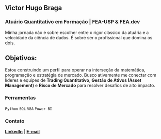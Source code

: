 ## Victor Hugo Braga

### Atuário Quantitativo em Formação | FEA-USP & FEA.dev
Minha jornada não é sobre escolher entre o rigor clássico da atuária e a velocidade da ciência de dados. É sobre ser o profissional que domina os dois.

## Objetivos:
Estou construindo um perfil para operar na interseção da matemática, programação e estratégia de mercado. Busco ativamente me conectar com líderes e equipes de **Trading Quantitativo**, **Gestão de Ativos (Asset Management)** e **Risco de Mercado** para resolver desafios de alto impacto.

### Ferramentas

`Python` `SQL` `VBA` `Power BI`

### Contato

[**LinkedIn**](https://www.linkedin.com/in/victorhmendess/) | [**E-mail**](mailto:victorhbraga@usp.br)




